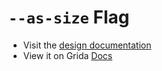 # `--as-size` Flag

- Visit the [design documentation](../docs/--as-size.md)
- View it on Grida [Docs](https://grida.co/docs/flags/--as-size)

